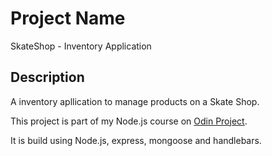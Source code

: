 # Project Name
  SkateShop - Inventory Application
## Description
  A inventory apllication to manage products on a Skate Shop.

  This project is part of my Node.js course on [Odin Project](https://www.theodinproject.com/courses/nodejs).

  It is build using Node.js, express, mongoose and handlebars.

